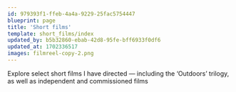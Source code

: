 ```yaml
---
id: 979393f1-ffeb-4a4a-9229-25fac5754447
blueprint: page
title: 'Short films'
template: short_films/index
updated_by: b5b32860-ebab-42d8-95fe-bff6933f0df6
updated_at: 1702336517
images: filmreel-copy-2.png
---
```

Explore select short films I have directed — including the ‘Outdoors’ trilogy, as well as independent and commissioned films
